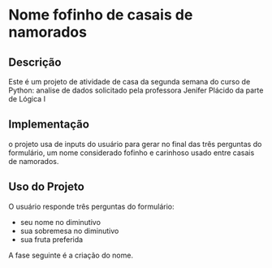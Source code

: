 # Nome fofinho de casais de namorados 

## Descrição
Este é um projeto de atividade de casa da segunda semana do curso de Python: analise de dados solicitado pela professora Jenifer Plácido da parte de Lógica I 

## Implementação
o projeto usa de inputs do usuário para gerar no final das três perguntas do formulário, um nome considerado fofinho e carinhoso usado entre casais de namorados.

## Uso do Projeto
O usuário responde três perguntas do formulário:
- seu nome no diminutivo
- sua sobremesa no diminutivo
- sua fruta preferida

A fase seguinte é a criação do nome.



